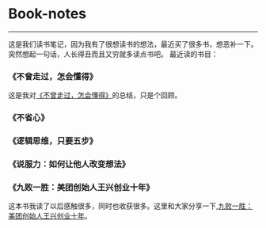 # Book-notes

---
这是我们读书笔记，因为我有了很想读书的想法，最近买了很多书，想恶补一下。突然想起一句话，人长得丑而且又穷就多读点书吧。
最近读的书目：
### 《不曾走过，怎会懂得》
这是我对[《不曾走过，怎会懂得》](https://github.com/guohongjun/Lots-of-Candles-Plenty-of-Cake)的总结，只是个回顾。
### 《不省心》

### 《逻辑思维，只要五步》

### 《说服力：如何让他人改变想法》

### 《九败一胜：美团创始人王兴创业十年》
这本书我读了以后感触很多，同时也收获很多。这里和大家分享一下,[九败一胜：美团创始人王兴创业十年](https://github.com/guohongjun/Book-notes/blob/master/notes/%E4%B9%9D%E8%B4%A5%E4%B8%80%E8%83%9C.markdown)。



